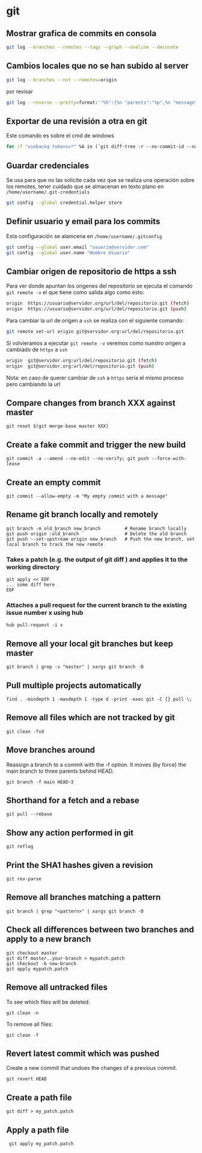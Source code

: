 # git

## Mostrar grafica de commits en consola

```bash
git log --branches --remotes --tags --graph --oneline --decorate
```

## Cambios locales que no se han subido al server

```bash
git log --branches --not --remotes=origin
```

por revisar

```bash
git log --reverse --pretty=format:'"%h":{%n "parents":"%p",%n "message":"%s",%n "dat":"%cr",%n "name":"%an"%n},'
```

## Exportar de una revisión a otra en git

Este comando es sobre el cmd de windows

```cmd
for /f "usebackq tokens=*" %A in (`git diff-tree -r --no-commit-id --name-only --diff-filter=ACMRT 441dc870f52ee04068a5aba6a2c4acd1d6840ffe HEAD`) do echo FA|xcopy "%~fA" "C:\git_changed_files\%A"
```

## Guardar credenciales

Se usa para que no las solicite cada vez que se realiza una operación sobre los remotes, tener cuidado que se almacenan en texto plano en ```/home/username/.git-credentials```

```bash
git config --global credential.helper store
```

## Definir usuario y email para los commits 

Esta configuración se alamcena en ```/home/username/.gitconfig```

```bash
git config --global user.email "usuario@servidor.com"
git config --global user.name "Nombre Usuario"
```

## Cambiar origen de repositorio de https a ssh

Para ver donde apuntan los origenes del repositorio se ejecuta el comando ```git remote -v``` el que tiene como salida algo como esto:

```bash
origin	https://usuario@servidor.org/url/del/repositorio.git (fetch)
origin	https://usuario@servidor.org/url/del/repositorio.git (push)
```

Para cambiar la url de origen a ```ssh``` se realiza con el siguiente comando:

```bash
git remote set-url origin git@servidor.org:url/del/repositorio.git
```

Si volvieramos a ejecutar ```git remote -v``` veremos como nuestro origen a cambiado de ```https``` a ```ssh```

```bash
origin	git@servidor.org:url/del/repositorio.git (fetch)
origin	git@servidor.org:url/del/repositorio.git (push)
```

Nota: en caso de querer cambiar de ```ssh``` a ```https``` sería el mismo proceso pero cambiando la url

## Compare changes from branch XXX against master

```shell
git reset $(git merge-base master XXX)
```

## Create a fake commit and trigger the new build

```shell
git commit -a --amend --no-edit --no-verify; git push --force-with-lease
```

## Create an empty commit
```shell
git commit --allow-empty -m "My empty commit with a message"
```

## Rename git branch locally and remotely

```shell
git branch -m old_branch new_branch         # Rename branch locally    
git push origin :old_branch                 # Delete the old branch    
git push --set-upstream origin new_branch   # Push the new branch, set local branch to track the new remote
```

### Takes a patch (e.g. the output of git diff ) and applies it to the working directory

```shell
git apply << EOF
... some diff here
EOF
```

### Attaches a pull request for the current branch to the existing issue number x using hub

```shell
hub pull-request -i x
```

## Remove all your local git branches but keep master

```shell
git branch | grep -v "master" | xargs git branch -D
```

## Pull multiple projects automatically

```shell
find . -mindepth 1 -maxdepth 1 -type d -print -exec git -C {} pull \;
```

## Remove all files which are not tracked by git

```shell
git clean -fxd
```

## Move branches around 

Reassign a branch to a commit with the -f option. It moves (by force) the main branch to three parents behind HEAD.

```shell
git branch -f main HEAD~3
```

## Shorthand for a fetch and a rebase

```shell
git pull --rebase
```

## Show any action performed in git

```shell
git reflog
```

## Print the SHA1 hashes given a revision

```shell
git rev-parse
```

## Remove all branches matching a pattern

```shell
git branch | grep "<pattern>" | xargs git branch -D
```

## Check all differences between two branches and apply to a new branch

```shell
git checkout master
git diff master..your-branch > mypatch.patch
git checkout -b new-branch
git apply mypatch.patch
```

## Remove all untracked files

To see which files will be deleted:

```shell
git clean -n
```

To remove all files:
```shell
git clean -f
```

## Revert latest commit which was pushed

Create a new commit that undoes the changes of a previous commit.

```shell
git revert HEAD
```

## Create a path file

```shell
git diff > my_patch.patch
```

## Apply a path file

```shell
 git apply my_patch.patch
```